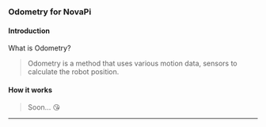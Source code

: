### Odometry for NovaPi
#### Introduction
What is Odometry?
> Odometry is a method that uses various motion data, sensors to calculate the robot position.
#### How it works
> Soon... 😘
---
